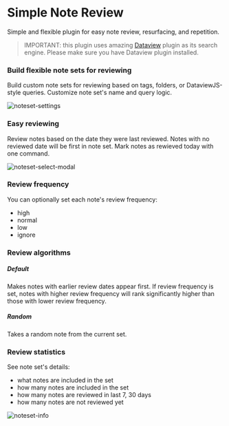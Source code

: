 # Simple Note Review
Simple and flexible plugin for easy note review, resurfacing, and repetition.

> IMPORTANT: this plugin uses amazing [Dataview](https://github.com/blacksmithgu/obsidian-dataview) plugin as its search engine. 
Please make sure you have Dataview plugin installed.

### Build flexible note sets for reviewing
Build custom note sets for reviewing based on tags, folders, or DataviewJS-style queries.
Customize note set's name and query logic.

![noteset-settings](https://user-images.githubusercontent.com/36126057/184475626-31bce911-de9f-4afa-863c-8489b6da2cc3.png)

### Easy reviewing
Review notes based on the date they were last reviewed. 
Notes with no reviewed date will be first in note set.
Mark notes as rewieved today with one command.

![noteset-select-modal](https://user-images.githubusercontent.com/36126057/184475623-76551710-f945-497e-bb53-499098a03c19.png)

### Review frequency
You can optionally set each note's review frequency:
- high
- normal
- low
- ignore

### Review algorithms
##### Default
Makes notes with earlier review dates appear first.
If review frequency is set, notes with higher review frequency will rank significantly higher than those with lower review frequency.
##### Random
Takes a random note from the current set.

### Review statistics
See note set's details: 
- what notes are included in the set
- how many notes are included in the set
- how many notes are reviewed in last 7, 30 days
- how many notes are not reviewed yet

![noteset-info](https://user-images.githubusercontent.com/36126057/184475652-df894054-208b-40b0-a92a-2304961119e6.png)
